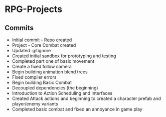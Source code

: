 # RPG-Projects

## Commits
* Initial commit - Repo created
* Project - Core Combat created
* Updated .gitignore
* Created initial sandbox for prototyping and testing
* Completed part one of basic movement
* Create a fixed follow camera
* Begin building animation blend trees
* Fixed compiler errors
* Begin building Basic Combat
* Decoupled dependencies (the beginning)
* Introduction to Action Scheduling and Interfaces
* Created Attack actions and beginning to created a character prefab and player/enemy variants
* Completed basic combat and fixed an annoyance in game play